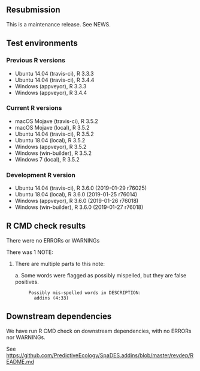 ## Resubmission

This is a maintenance release. See NEWS.

## Test environments

### Previous R versions
* Ubuntu 14.04        (travis-ci), R 3.3.3
* Ubuntu 14.04        (travis-ci), R 3.4.4
* Windows              (appveyor), R 3.3.3
* Windows              (appveyor), R 3.4.4

### Current R versions
* macOS Mojave       (travis-ci), R 3.5.2
* macOS Mojave           (local), R 3.5.2
* Ubuntu 14.04       (travis-ci), R 3.5.2
* Ubuntu 18.04           (local), R 3.5.2
* Windows             (appveyor), R 3.5.2
* Windows          (win-builder), R 3.5.2
* Windows 7              (local), R 3.5.2

### Development R version
* Ubuntu 14.04       (travis-ci), R 3.6.0 (2019-01-29 r76025)
* Ubuntu 18.04           (local), R 3.6.0 (2019-01-25 r76014)
* Windows             (appveyor), R 3.6.0 (2019-01-26 r76018)
* Windows          (win-builder), R 3.6.0 (2019-01-27 r76018)

## R CMD check results

There were no ERRORs or WARNINGs

There was 1 NOTE:

1. There are multiple parts to this note:

    a. Some words were flagged as possibly mispelled, but they are false positives.
     
            Possibly mis-spelled words in DESCRIPTION: 
              addins (4:33)

## Downstream dependencies

We have run R CMD check on downstream dependencies, with no ERRORs nor WARNINGs.

See https://github.com/PredictiveEcology/SpaDES.addins/blob/master/revdep/README.md
